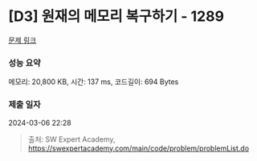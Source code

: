 # [D3] 원재의 메모리 복구하기 - 1289 

[문제 링크](https://swexpertacademy.com/main/code/problem/problemDetail.do?contestProbId=AV19AcoKI9sCFAZN) 

### 성능 요약

메모리: 20,800 KB, 시간: 137 ms, 코드길이: 694 Bytes

### 제출 일자

2024-03-06 22:28



> 출처: SW Expert Academy, https://swexpertacademy.com/main/code/problem/problemList.do